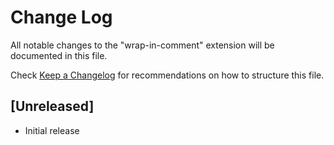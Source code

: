 # Change Log

All notable changes to the "wrap-in-comment" extension will be documented in this file.

Check [Keep a Changelog](http://keepachangelog.com/) for recommendations on how to structure this file.

## [Unreleased]

- Initial release